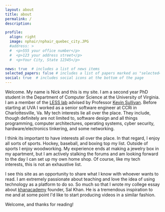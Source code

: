 ```yaml
---
layout: about
title: about
permalink: /
description: 

profile:
  align: right
  image: nphair/nphair_quebec_city.JPG
  #address: >
  #  <p>555 your office number</p>
  #  <p>123 your address street</p>
  #  <p>Your City, State 12345</p>

news: true  # includes a list of news items
selected_papers: false # includes a list of papers marked as "selected={true}"
social: true  # includes social icons at the bottom of the page
---
```


Welcome. My name is Nick and this is my site. I am a second year PhD student in
the Department of Computer Science at the University of Virginia. I am a member
of the [LESS lab][4] advised by Professor [Kevin Sullivan][5]. Before starting
at UVA I worked as a senior software engineer at CCRi in Charlottesville, Va.
My tech interests lie all over the place. They include, though definitely are
not limited to, software design and all things programming, computer
architectures, operating systems, cyber security, hardware/electronics
tinkering, and some networking.  


I think its important to have interests all over the place. In that regard, I
enjoy all sorts of sports. Hockey, baseball, and boxing top my list. Outside of
sports I enjoy woodworking. My experience ends at making a jewelry box in my
apartment, but I am actively stalking the forums and am looking forward to the
day I can set up my own home shop. Of course, like my tech interests, this is
not an exhaustive list.  


I see this site as an opportunity to share what I know with whoever wants to
read. I am extremely passionate about teaching and love the idea of using
technology as a platform to do so. So much so that I wrote my college essay
about [khanacademy][3] founder, Sal Khan. He is a tremendous inspiration to me
and at some point I'd like to start producing videos in a similar fashion.  

Welcome, and thanks for reading!


[1]: https://en.wikipedia.org/wiki/On_Liberty
[2]: https://en.wikipedia.org/wiki/The_Age_of_Reason
[3]: https://www.khanacademy.org/about
[4]: https://less-lab-uva.github.io/
[5]: https://engineering.virginia.edu/faculty/kevin-sullivan
